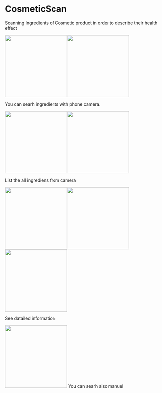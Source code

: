 # CosmeticScan
Scanning Ingredients of Cosmetic product in order to describe their health effect

<img src="https://s19.postimg.org/4p9r2aqjn/Screenshot_20170726-215108.png" width="200px" /><img src="https://s19.postimg.org/shj2dtskj/Screenshot_20170726-215127.png" width="200px" />

You can searh ingredients with phone camera.

<img src="https://s19.postimg.org/cfgj7fsv7/Screenshot_20170726-215133.png" width="200px" /><img src="https://s19.postimg.org/jwpqmnieb/Screenshot_20170726-215137.png" width="200px" />

List the all ingrediens from camera

<img src="https://s19.postimg.org/xmfohpg4j/Screenshot_20170726-215147.png" width="200px" /><img src="https://s19.postimg.org/v6dv3uy1v/Screenshot_20170726-215211.png" width="200px" /><img src="https://s19.postimg.org/x4p4flfxf/Screenshot_20170726-215221.png" width="200px" />

See datailed information

<img src="https://s19.postimg.org/mvwn9rrvn/Screenshot_20170726-215233.png" width="200px" />
You can searh also manuel







